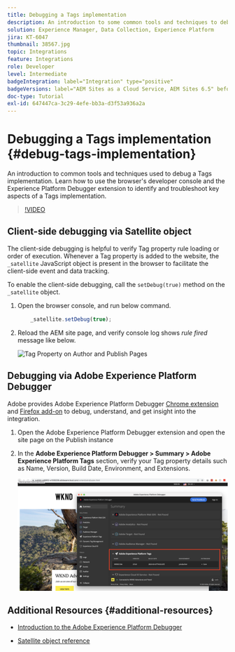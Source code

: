 ```yaml
---
title: Debugging a Tags implementation
description: An introduction to some common tools and techniques to debug a Tags implementation. Learn how to use the browser's developer console and the Experience Platform Debugger extension to identify and troubleshoot key aspects of a Tags implementation.
solution: Experience Manager, Data Collection, Experience Platform
jira: KT-6047
thumbnail: 38567.jpg
topic: Integrations
feature: Integrations
role: Developer
level: Intermediate
badgeIntegration: label="Integration" type="positive"
badgeVersions: label="AEM Sites as a Cloud Service, AEM Sites 6.5" before-title="false"
doc-type: Tutorial
exl-id: 647447ca-3c29-4efe-bb3a-d3f53a936a2a
---
```

# Debugging a Tags implementation {#debug-tags-implementation}

An introduction to common tools and techniques used to debug a Tags implementation. Learn how to use the browser's developer console and the Experience Platform Debugger extension to identify and troubleshoot key aspects of a Tags implementation.

>[!VIDEO](https://video.tv.adobe.com/v/38567?quality=12&learn=on)

## Client-side debugging via Satellite object

The client-side debugging is helpful to verify Tag property rule loading or order of execution. Whenever a Tag property is added to the website, the `_satellite` JavaScript object is present in the browser to facilitate the client-side event and data tracking.

To enable the client-side debugging, call the `setDebug(true)` method on the `_satellite` object.

1.  Open the browser console, and run below command.

    ```javascript
        _satellite.setDebug(true);
    ```

1.  Reload the AEM site page, and verify console log shows _rule fired_ message like below.

    ![Tag Property on Author and Publish Pages](assets/satellite-object-debugging.png)

## Debugging via Adobe Experience Platform Debugger 

Adobe provides Adobe Experience Platform Debugger [Chrome extension](https://chrome.google.com/webstore/detail/adobe-experience-platform/bfnnokhpnncpkdmbokanobigaccjkpob) and [Firefox add-on](https://addons.mozilla.org/en-US/firefox/addon/adobe-experience-platform-dbg/) to debug, understand, and get insight into the integration.

1.  Open the Adobe Experience Platform Debugger extension and open the site page on the Publish instance

1.  In the **Adobe Experience Platform Debugger > Summary > Adobe Experience Platform Tags** section, verify your Tag property details such as Name, Version, Build Date, Environment, and Extensions.

    ![Adobe Experience Platform Debugger and Tag Property Details](assets/tag-property-details.png)

## Additional Resources {#additional-resources}

+   [Introduction to the Adobe Experience Platform Debugger](https://experienceleague.adobe.com/docs/platform-learn/data-collection/debugger/overview.html)

+   [Satellite object reference](https://experienceleague.adobe.com/docs/experience-platform/tags/client-side/satellite-object.html)
